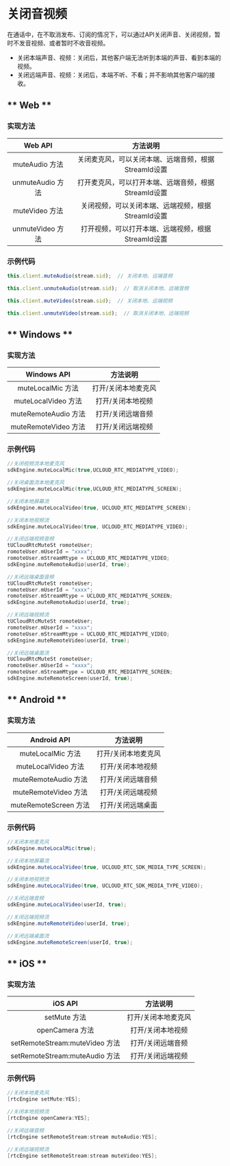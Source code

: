 # 关闭音视频

在通话中，在不取消发布、订阅的情况下，可以通过API关闭声音、关闭视频，暂时不发音视频、或者暂时不收音视频。

- 关闭本端声音、视频：关闭后，其他客户端无法听到本端的声音、看到本端的视频。
- 关闭远端声音、视频：关闭后，本端不听、不看；并不影响其他客户端的接收。

<!-- tabs:start -->

## ** Web **

### 实现方法

Web API|方法说明
:-: |:-: 
muteAudio 方法	 | 关闭麦克风，可以关闭本端、远端音频，根据StreamId设置
unmuteAudio 方法	 | 打开麦克风，可以打开本端、远端音频，根据StreamId设置
muteVideo 方法	 | 关闭视频，可以关闭本端、远端视频，根据StreamId设置
unmuteVideo 方法	 | 打开视频，可以打开本端、远端视频，根据StreamId设置

### 示例代码

```js
this.client.muteAudio(stream.sid);  // 关闭本地、远端音频

this.client.unmuteAudio(stream.sid);  // 取消关闭本地、远端音频

this.client.muteVideo(stream.sid);  // 关闭本地、远端视频

this.client.unmuteVideo(stream.sid);  // 取消关闭本地、远端视频
```

## ** Windows **

### 实现方法

Windows API|方法说明
:-: |:-: 
muteLocalMic 方法	 | 打开/关闭本地麦克风
muteLocalVideo 方法	 | 打开/关闭本地视频
muteRemoteAudio 方法	 | 打开/关闭远端音频
muteRemoteVideo 方法	 | 打开/关闭远端视频

### 示例代码

```cpp
//关闭视频流本地麦克风
sdkEngine.muteLocalMic(true,UCLOUD_RTC_MEDIATYPE_VIDEO);

//关闭桌面流本地麦克风
sdkEngine.muteLocalMic(true,UCLOUD_RTC_MEDIATYPE_SCREEN);

//关闭本地屏幕流
sdkEngine.muteLocalVideo(true, UCLOUD_RTC_MEDIATYPE_SCREEN);

//关闭本地视频流
sdkEngine.muteLocalVideo(true, UCLOUD_RTC_MEDIATYPE_VIDEO);

//关闭远端视频音频
tUCloudRtcMuteSt romoteUser;
romoteUser.mUserId = "xxxx";
romoteUser.mStreamMtype = UCLOUD_RTC_MEDIATYPE_VIDEO;
sdkEngine.muteRemoteAudio(userId, true);

//关闭远端桌面音频
tUCloudRtcMuteSt romoteUser;
romoteUser.mUserId = "xxxx";
romoteUser.mStreamMtype = UCLOUD_RTC_MEDIATYPE_SCREEN;
sdkEngine.muteRemoteAudio(userId, true);

//关闭远端视频流
tUCloudRtcMuteSt romoteUser;
romoteUser.mUserId = "xxxx";
romoteUser.mStreamMtype = UCLOUD_RTC_MEDIATYPE_VIDEO;
sdkEngine.muteRemoteVideo(userId, true);

//关闭远端桌面流
tUCloudRtcMuteSt romoteUser;
romoteUser.mUserId = "xxxx";
romoteUser.mStreamMtype = UCLOUD_RTC_MEDIATYPE_SCREEN;
sdkEngine.muteRemoteScreen(userId, true);

```

## ** Android **

### 实现方法

Android API|方法说明
:-: |:-: 
muteLocalMic 方法	 | 打开/关闭本地麦克风
muteLocalVideo 方法	 | 打开/关闭本地视频
muteRemoteAudio 方法	 | 打开/关闭远端音频
muteRemoteVideo 方法	 | 打开/关闭远端视频
muteRemoteScreen 方法	 | 打开/关闭远端桌面

### 示例代码

```java
//关闭本地麦克风
sdkEngine.muteLocalMic(true);

//关闭本地屏幕流
sdkEngine.muteLocalVideo(true, UCLOUD_RTC_SDK_MEDIA_TYPE_SCREEN);

//关闭本地视频流
sdkEngine.muteLocalVideo(true, UCLOUD_RTC_SDK_MEDIA_TYPE_VIDEO);

//关闭远端音频
sdkEngine.muteLocalVideo(userId, true);

//关闭远端视频流
sdkEngine.muteRemoteVideo(userId, true);

//关闭远端桌面流
sdkEngine.muteRemoteScreen(userId, true);

```

## ** iOS **

### 实现方法

iOS API|方法说明
:-: |:-: 
setMute 方法	 | 打开/关闭本地麦克风
openCamera 方法	 | 打开/关闭本地视频
setRemoteStream:muteVideo 方法	 | 打开/关闭远端音频
setRemoteStream:muteAudio 方法	 | 打开/关闭远端视频

### 示例代码
```objectivec
//关闭本地麦克风
[rtcEngine setMute:YES];

//关闭本地视频流
[rtcEngine openCamera:YES];

//关闭远端音频
[rtcEngine setRemoteStream:stream muteAudio:YES];

//关闭远端视频流
[rtcEngine setRemoteStream:stream muteVideo:YES];

```


<!-- tabs:end -->

